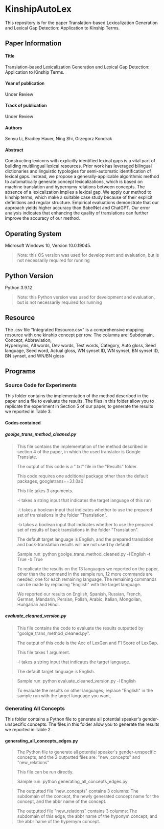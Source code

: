 # KinshipAutoLex
This repository is for the paper Translation-based Lexicalization Generation and Lexical Gap Detection: Application to Kinship Terms.

## Paper Information

#### Title
Translation-based Lexicalization Generation and Lexical Gap Detection: Application to Kinship Terms.

#### Year of publication
Under Review

#### Track of publication

Under Review

#### Authors

Senyu Li, Bradley Hauer, Ning Shi, Grzegorz Kondrak

#### Abstract
Constructing lexicons with explicitly identified lexical gaps is a vital part of building multilingual lexical resources.
Prior work has leveraged bilingual dictionaries and linguistic typologies for semi-automatic identification of lexical gaps. 
Instead, we propose a generally-applicable algorithmic method 
to automatically generate concept lexicalizations,
which is based on machine translation 
and hypernymy relations between concepts.
The absence of a lexicalization implies a lexical gap. 
We apply our method to kinship terms, 
which make a suitable case study 
because of their explicit definitions and regular structure. 
Empirical evaluations demonstrate that our approach 
yields higher accuracy than
BabelNet
and ChatGPT. 
Our error analysis indicates 
that enhancing the quality of translations 
can further improve the accuracy of our method.

## Operating System

Microsoft Windows 10, Version 10.0.19045.

> Note: this OS version was used for development and evaluation, but is not necessarily required for running 

## Python Version

Python 3.9.12

> Note: this Python version was used for development and evaluation, but is not necessarily required for running 

## Resource

The .csv file  "Integrated Resource.csv" is a comprehensive mapping resource with one kinship concept per row. 
The columns are: Subdomain,	Concept,	Abbreviation,	
Hypernyms,	All words,	Dev words,	Test words,	Category,	Auto gloss,	Seed language,
Seed word,	Actual gloss,	WN synset ID,	WN synset,	BN synset ID,	BN synset, and WN/BN gloss


## Programs

### Source Code for Experiments

This folder contains the implementation of the method described in the paper and a file to evaluate the results.
The files in this folder allow you to replicate the experiment in Section 5 of our paper, to generate the results we reported in Table 3.
#### Codes contained
##### goolge_trans_method_cleaned.py
> This file contains the implementation of the method described in section 4 of the paper, in which the used translator is Google Translate.
> 
> The output of this code is a ".txt" file in the "Results" folder.
> 
> This code requires one additional package other than the default packages, googletrans==3.1.0a0
> 
> This file takes 3 arguments.
> 
> -l takes a string input that indicates the target language of this run
> 
> -t takes a boolean input that indicates whether to use the prepared set of translations in the folder "Translation".
> 
> -b takes a boolean input that indicates whether to use the prepared set of results of back translations in the folder "Translation".
> 
> The default target language is English, and the prepared translation and back-translation results will are not used by default.

> Sample run: python goolge_trans_method_cleaned.py -l English -t True -b True
> 
> To replicate the results on the 13 languages we reported on the paper, other than the command in the sample run, 12 more commands are needed, one for each remaining language.
> The remaining commands can be made by replacing "English" with the target language.
> 
> We reported our results on English, Spanish,	Russian,	French,	German,	Mandarin,	Persian,	Polish,	Arabic,	Italian,	Mongolian,	Hungarian and Hindi.   


##### evaluate_cleaned_version.py
>This file contains the code to evaluate the results outputted by "goolge_trans_method_cleaned.py".
>
>The output of this code is the Acc of LexGen and F1 Score of LexGap. 
> 
>This file takes 1 argument.
>
>-l takes a string input that indicates the target language.
>
>The default target language is English.

>Sample run: python evaluate_cleaned_version.py -l English
>
>To evaluate the results on other languages, replace "English" in the sample run with the target language you want.




### Generating All Concepts
This folder contains a Python file to generate all potential speaker's gender-unspecific concepts.
The files in this folder allow you to generate the results we reported in Table 2.

#### generating_all_concepts_edges.py
>The Python file to generate all potential speaker's gender-unspecific concepts, and the 2 outputted files are: "new_concepts" and "new_relations"
>
>This file can be run directly.
>
>Sample run: python generating_all_concepts_edges.py

>The outputted file "new_concepts" contains 3 columns: The subdomain of the concept, the newly generated concept name for the concept, and the abbr name of the concept.
>
>The outputted file "new_relations" contains 3 columns: The subdomain of this edge,  the abbr name of the hyponym concept, and the abbr name of the hypernym concept.


